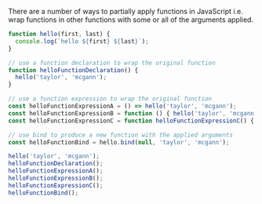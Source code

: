 There are a number of ways to partially apply functions in JavaScript i.e. wrap functions in other functions with some or all of the arguments applied.

```js
function hello(first, last) {
  console.log(`hello ${first} ${last}`);
}

// use a function declaration to wrap the original function
function helloFunctionDeclaration() {
  hello('taylor', 'mcgann');
}

// use a function expression to wrap the original function
const helloFunctionExpressionA = () => hello('taylor', 'mcgann');
const helloFunctionExpressionB = function () { hello('taylor', 'mcgann'); };
const helloFunctionExpressionC = function helloFunctionExpressionC() { hello('taylor', 'mcgann'); };

// use bind to produce a new function with the applied arguments
const helloFunctionBind = hello.bind(null, 'taylor', 'mcgann');

hello('taylor', 'mcgann');
helloFunctionDeclaration();
helloFunctionExpressionA();
helloFunctionExpressionB();
helloFunctionExpressionC();
helloFunctionBind();
```
